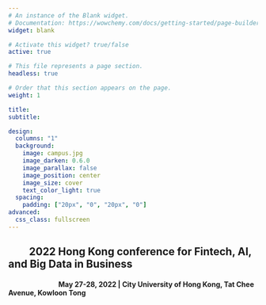 ```yaml
---
# An instance of the Blank widget.
# Documentation: https://wowchemy.com/docs/getting-started/page-builder/
widget: blank

# Activate this widget? true/false
active: true

# This file represents a page section.
headless: true

# Order that this section appears on the page.
weight: 1

title: 
subtitle:

design:
  columns: "1"
  background:
    image: campus.jpg
    image_darken: 0.6.0
    image_parallax: false
    image_position: center
    image_size: cover
    text_color_light: true
  spacing:
    padding: ["20px", "0", "20px", "0"]
advanced:
  css_class: fullscreen
---
```

## &emsp;&emsp;2022 Hong Kong conference for Fintech, AI, and Big Data in Business
#### &emsp;&emsp;&emsp;&emsp;&emsp;&emsp;&emsp; May 27-28, 2022 | City University of Hong Kong, Tat Chee Avenue, Kowloon Tong




